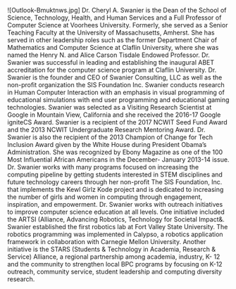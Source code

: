 ![Outlook-Bmuktnws.jpg]
Dr. Cheryl A. Swanier is the Dean of the School of Science, Technology, Health, and Human
Services and a Full Professor of Computer Science at Voorhees University. Formerly, she served
as a Senior Teaching Faculty at the University of Massachusetts, Amherst. She has served in
other leadership roles such as the former Department Chair of Mathematics and Computer
Science at Claflin University, where she was named the Henry N. and Alice Carson Tisdale
Endowed Professor. Dr. Swanier was successful in leading and establishing the inaugural ABET
accreditation for the computer science program at Claflin University. Dr. Swanier is the founder
and CEO of Swanier Consulting, LLC as well as the non-profit organization the SIS
Foundation Inc.
Swanier conducts research in Human Computer Interaction with an emphasis in visual
programming of educational simulations with end user programming and educational gaming
technologies. Swanier was selected as a Visiting Research Scientist at Google in Mountain View,
California and she received the 2016-17 Google igniteCS Award. Swanier is a recipient of the
2017 NCWIT Seed Fund Award and the 2013 NCWIT Undergraduate Research Mentoring
Award. Dr. Swanier is also the recipient of the 2013 Champion of Change for Tech Inclusion
Award given by the White House during President Obama’s Administration. She was recognized
by Ebony Magazine as one of the 100 Most Influential African Americans in the December-
January 2013-14 issue.
Dr. Swanier works with many programs focused on increasing the computing pipeline by getting
students interested in STEM disciplines and future technology careers through her non-profit
The SIS Foundation, Inc. that implements the Kewl Girlz Kode project and is dedicated to
increasing the number of girls and women in computing through engagement, inspiration, and
empowerment.
Dr. Swanier works with outreach initiatives to improve computer science education at all levels.
One initiative included the ARTSI (Alliance, Advancing Robotics, Technology for Societal
Impact&. Swanier established the first robotics lab at Fort Valley State University. The robotics
programming was implemented in Calypso, a robotics application framework in collaboration
with Carnegie Mellon University. Another initiative is the STARS (Students & Technology in
Academia, Research & Service) Alliance, a regional partnership among academia, industry, K-
12 and the community to strengthen local BPC programs by focusing on K-12 outreach,
community service, student leadership and computing diversity research.
